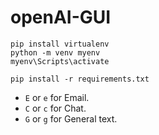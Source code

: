 # openAI-GUI

```shell
pip install virtualenv 
python -m venv myenv  
myenv\Scripts\activate

pip install -r requirements.txt
```

- `E` or `e` for Email.
- `C` or `c` for Chat.
- `G` or `g` for General text.